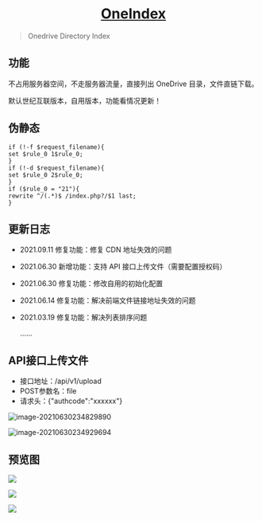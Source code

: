 <h1 align="center"><a href="https://pan.layne666.cn" target="_blank">OneIndex</a></h1>

> Onedrive Directory Index

## 功能

不占用服务器空间，不走服务器流量，直接列出 OneDrive 目录，文件直链下载。  

默认世纪互联版本，自用版本，功能看情况更新！

## 伪静态

```nginx
if (!-f $request_filename){
set $rule_0 1$rule_0;
}
if (!-d $request_filename){
set $rule_0 2$rule_0;
}
if ($rule_0 = "21"){
rewrite ^/(.*)$ /index.php?/$1 last;
}
```

## 更新日志

* 2021.09.11 修复功能：修复 CDN 地址失效的问题
* 2021.06.30 新增功能：支持 API 接口上传文件（需要配置授权码）
* 2021.06.30 修复功能：修改自用的初始化配置
* 2021.06.14 修复功能：解决前端文件链接地址失效的问题
* 2021.03.19 修复功能：解决列表排序问题

   ......

## API接口上传文件

* 接口地址：/api/v1/upload
* POST参数名：file
* 请求头：{"authcode":"xxxxxx"}

![image-20210630234829890](https://pan.layne666.cn/images/2021/06/30/N2PmrtkkAF.png)

![image-20210630234929694](https://pan.layne666.cn/images/2021/06/30/kCjgGPd87n.png)

## 预览图

![](https://pan.layne666.cn/images/2021/06/30/CNS0GfTf0b.png)

![](https://pan.layne666.cn/images/2021/06/30/Af0ZlBjdZE.png)

![](https://pan.layne666.cn/images/2021/06/30/2TtUwUbmgr.png)